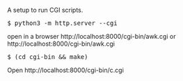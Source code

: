 A setup to run CGI scripts.

<pre>
$ python3 -m http.server --cgi
</pre>

open in a browser http://localhost:8000/cgi-bin/awk.cgi or
http://localhost:8000/cgi-bin/awk.cgi

<pre>
$ (cd cgi-bin && make)
</pre>

Open http://localhost:8000/cgi-bin/c.cgi
